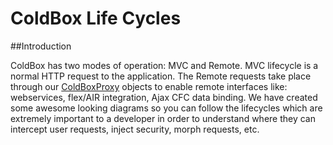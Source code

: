 # ColdBox Life Cycles

##Introduction

ColdBox has two modes of operation: MVC and Remote. MVC lifecycle is a normal HTTP request to the application. The Remote requests take place through our [ColdBoxProxy](http://wiki.coldbox.org/wiki/ColdBoxProxy.cfm) objects to enable remote interfaces like: webservices, flex/AIR integration, Ajax CFC data binding. We have created some awesome looking diagrams so you can follow the lifecycles which are extremely important to a developer in order to understand where they can intercept user requests, inject security, morph requests, etc.



